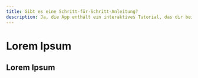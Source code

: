 ```yaml
---
title: Gibt es eine Schritt-für-Schritt-Anleitung?
description: Ja, die App enthält ein interaktives Tutorial, das dir beim Einstieg hilft.
---
```


# Lorem Ipsum

## Lorem Ipsum
